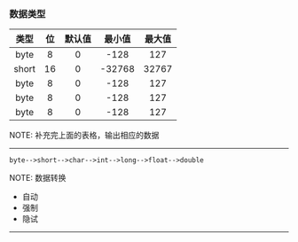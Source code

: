 ### 数据类型


|类型|位|默认值|最小值|最大值|
|:---:|:---:|:---:|:---:|:---:|
|byte|8|0|-128|127|
|short|16|0|-32768|32767|
|byte|8|0|-128|127|
|byte|8|0|-128|127|
|byte|8|0|-128|127|

NOTE: 补充完上面的表格，输出相应的数据

---

```
byte-->short-->char-->int-->long-->float-->double 
```

NOTE: 数据转换

- 自动
- 强制
- 隐试

---

